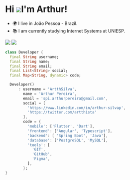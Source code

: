 Hi ![](https://user-images.githubusercontent.com/18350557/176309783-0785949b-9127-417c-8b55-ab5a4333674e.gif)I'm Arthur!
=========================================================================================================================================
* 🌍 I live in João Pessoa - Brazil.
* 📚 I am currently studying Internet Systems at UNIESP.

<div> 

  <a href = "mailto:spi.arthurpereira@gmail.com"><img src="https://img.shields.io/badge/-Gmail-%23333?style=for-the-badge&logo=gmail&logoColor=white" target="_blank"></a>
  <a href="https://www.linkedin.com/in/arthur-silvap" target="_blank"><img src="https://img.shields.io/badge/-LinkedIn-%230077B5?style=for-the-badge&logo=linkedin&logoColor=white" target="_blank"></a> 
 </div>
 



```dart	
class Developer {
  final String username;
  final String name;
  final String email;
  final List<String> social;
  final Map<String, dynamic> code;

  Developer()
      : username = 'ArtthSilva',
        name = 'Arthur Pereira',
        email = 'spi.arthurpereira@gmail.com',
        social = [
          'https://www.linkedin.com/in/arthur-silvap',
          'https://twitter.com/artthista'
        ],
        code = {
          'mobile': ['Flutter', 'Dart'],
          'frontend': ['Angular', 'Typescript'],
          'backend': [ 'Spring Boot', 'Java'],
          'database': ['PostgreSQL', 'MySQL'],
          'tools': [
            'GIT',
            'GitHub',
            'Figma',
          ],
        };
}
```
